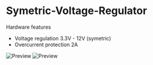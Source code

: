 # Symetric-Voltage-Regulator
Hardware features
- Voltage regulation 3.3V - 12V (symetric)
- Overcurrent protection 2A


![Preview](https://i.imgur.com/VYc4Nce.png "3D Layout")
![Preview](https://i.imgur.com/RIvo5ID.png "2D Layout")

